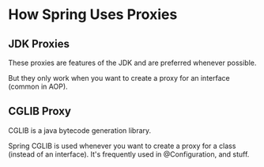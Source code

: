 # How Spring Uses Proxies

## JDK Proxies

These proxies are features of the JDK and are preferred whenever possible.

But they only work when you want to create a proxy for an interface (common in AOP).

## CGLIB Proxy

CGLIB is a java bytecode generation library.

Spring CGLIB is used whenever you want to create a proxy for a class (instead of an interface).
It's frequently used in @Configuration, and stuff.
